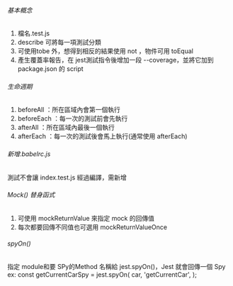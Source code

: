 
###### 基本概念
1. 檔名.test.js
2. describe 可將每一項測試分類
3. 可使用tobe 外，想得到相反的結果使用 not ，物件可用 toEqual
4. 產生覆蓋率報告，在 jest測試指令後增加一段 --coverage，並將它加到 package.json 的 script

###### 生命週期
1. beforeAll ：所在區域內會第一個執行
2. beforeEach ：每一次的測試前會先執行
3. afterAll ：所在區域內最後一個執行
4. afterEach ：每一次的測試後會馬上執行(通常使用 afterEach)

###### 新增.babelrc.js
測試不會讓 index.test.js 經過編譯，需新增

###### Mock() 替身函式
1. 可使用 mockReturnValue 來指定 mock 的回傳值
2. 每次都要回傳不同值也可選用 mockReturnValueOnce

###### spyOn()
   指定 module和要 SPy的Method 名稱給 jest.spyOn()，Jest 就會回傳一個 Spy
ex:
  const getCurrentCarSpy = jest.spyOn(
    car, 'getCurrentCar',
  );